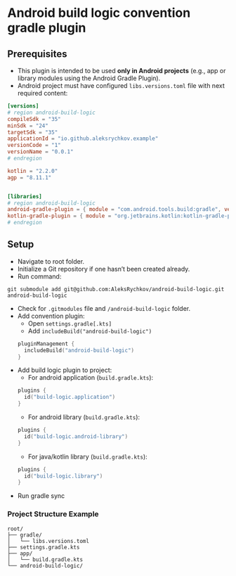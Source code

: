 # Android build logic convention gradle plugin

## Prerequisites

- This plugin is intended to be used **only in Android projects** (e.g., app or library modules using the Android Gradle Plugin).
- Android project must have configured `libs.versions.toml` file with next required content:

```toml
[versions]
# region android-build-logic
compileSdk = "35"
minSdk = "24"
targetSdk = "35"
applicationId = "io.github.aleksrychkov.example"
versionCode = "1"
versionName = "0.0.1"
# endregion

kotlin = "2.2.0"
agp = "8.11.1"


[libraries]
# region android-build-logic
android-gradle-plugin = { module = "com.android.tools.build:gradle", version.ref = "agp" }
kotlin-gradle-plugin = { module = "org.jetbrains.kotlin:kotlin-gradle-plugin", version.ref = "kotlin" }
# endregion

```

## Setup

- Navigate to root folder.
- Initialize a Git repository if one hasn’t been created already.
- Run command:
```shell
git submodule add git@github.com:AleksRychkov/android-build-logic.git android-build-logic
```
- Check for `.gitmodules` file and `/android-build-logic` folder.
- Add convention plugin:
  - Open `settings.gradle[.kts]`
  - Add `includeBuild("android-build-logic")`
  ```kotlin
  pluginManagement {
    includeBuild("android-build-logic")
  }
  ```
- Add build logic plugin to project:
  - For android application (`build.gradle.kts`):
  ```kotlin
  plugins {
    id("build-logic.application")
  }
  ```
  - For android library (`build.gradle.kts`):
  ```kotlin
  plugins {
    id("build-logic.android-library")
  }
  ```
  - For java/kotlin library (`build.gradle.kts`):
  ```kotlin
  plugins {
    id("build-logic.library")
  }
  ```
- Run gradle sync

### Project Structure Example
```text
root/
├── gradle/
│   └── libs.versions.toml
├── settings.gradle.kts
├── app/
│   └── build.gradle.kts
└── android-build-logic/    
```
